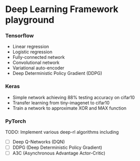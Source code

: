 # Deep Learning Framework playground
### Tensorflow
* Linear regression
* Logistic regression
* Fully-connected network
* Convolutional network
* Variational auto-encoder
* Deep Deterministic Policy Gradient (DDPG)
### Keras
* Simple network achieving 88% testing accuracy on cifar10
* Transfer learning from tiny-imagenet to cifar10
* Train a network to approximate XOR and MAX function
### PyTorch
TODO: Implement various deep-rl algorithms including
- [ ] Deep Q-Networks (DQN)
- [ ] DDPG (Deep Deterministic Policy Gradient)
- [ ] A3C (Asynchronous Advantage Actor-Critic)
